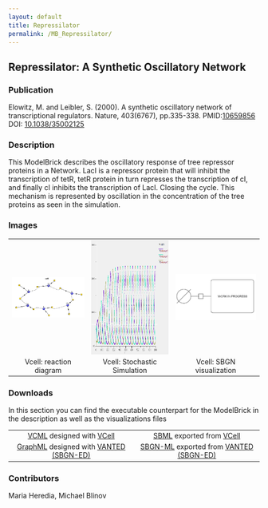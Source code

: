 ```yaml
---
layout: default
title: Repressilator
permalink: /MB_Repressilator/
---
```

## Repressilator: A Synthetic Oscillatory Network

### Publication 
Elowitz, M. and Leibler, S. (2000). A synthetic oscillatory network of transcriptional regulators. Nature, 403(6767), pp.335-338.
 PMID:<a href="https://www.ncbi.nlm.nih.gov/pubmed/?term=10659856">10659856</a>&ensp; 
 DOI: <a href="https://doi.org/10.1038/35002125"> 10.1038/35002125</a><br />

### Description
This ModelBrick describes the oscillatory response of tree repressor proteins in a Network. 
LacI is a repressor protein that will inhibit the transcription of tetR, tetR protein in turn represses the transcription of cI,
and finally cI inhibits the transcription of LacI. Closing the cycle. This mechanism is represented by oscillation in the concentration of the tree proteins as seen in the simulation.

### Images
<center>
 <table> 
 <tr>
  <td align="center" width="280"><a href="https://modelbricks.github.io/images/Vcellimages/repressilator_Vcell_diagram.PNG"><img align="center" src="/images/Vcellimages/repressilator_Vcell_diagram.PNG"/></a></td>
    <td align="center" width="280"><a href="https://modelbricks.github.io/images/Vcellimages/repressilator_Vcell_sim1.PNG"><img align="center" src="/images/Vcellimages/repressilator_Vcell_sim1.PNG" height="230"/></a></td>
   <td align="center" width="280"><a href="https://modelbricks.github.io/images/SBGNfiles/WIP.PNG"><img align="center" src="/images/Vcellimages/WIP.PNG"/></a></td>
 </tr>
 <tr>
  <td align="center"> Vcell: reaction diagram </td>
   <td align="center"> Vcell: Stochastic Simulation </td>
  <td align="center"> Vcell: SBGN visualization </td>
   </tr>
 </table>
</center>

### Downloads 

In this section you can find the executable counterpart for the ModelBrick in the description as well as the visualizations files
<center>
<table> 
 <td align="center"><a href="/modelbricks/VCML_SBMLfiles/Elowitz2000_Repressilator_curated.vcml">VCML</a> designed with <a href="http://vcell.org"> VCell</a>  </td> 
 <td align="center"><a href="/modelbricks/VCML_SBMLfiles/Elowitz2000_Repressilator_curated.xml">SBML</a> exported from <a href="http://vcell.org"> VCell</a>  </td>
 <tr>
    <td align="center" width="33%"><a href="/modelbricks/SBGNexecutablefiles/">GraphML</a> designed with <a href="https://immersive-analytics.infotech.monash.edu/vanted/addons/sbgn-ed/">VANTED (SBGN-ED)</a></td>
    <td align="center" width="33%"><a href="/modelbricks/SBGNexecutablefiles/">SBGN-ML</a> exported from <a href="https://immersive-analytics.infotech.monash.edu/vanted/addons/sbgn-ed/">VANTED (SBGN-ED)</a></td>
 </tr>
 </table>
 </center>
 


### Contributors
Maria Heredia, Michael Blinov
 
